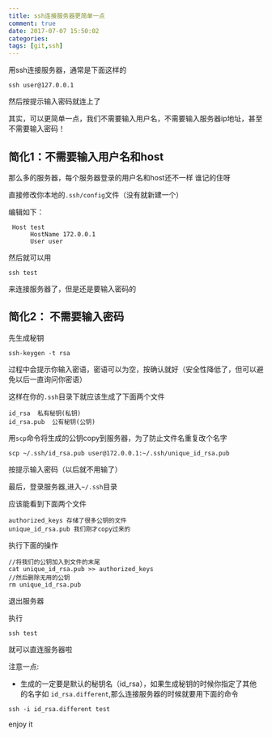```yaml
---
title: ssh连接服务器更简单一点
comment: true
date: 2017-07-07 15:50:02
categories:
tags: [git,ssh]
---
```









用ssh连接服务器，通常是下面这样的

```
ssh user@127.0.0.1
```
然后按提示输入密码就连上了

其实，可以更简单一点，我们不需要输入用户名，不需要输入服务器ip地址，甚至不需要输入密码！

<!--more-->

## 简化1：不需要输入用户名和host
那么多的服务器，每个服务器登录的用户名和host还不一样 谁记的住呀

直接修改你本地的`.ssh/config`文件（没有就新建一个）

编辑如下：

```
 Host test
      HostName 172.0.0.1
      User user
```
然后就可以用

```
ssh test
```
来连接服务器了，但是还是要输入密码的


## 简化2： 不需要输入密码

先生成秘钥

```
ssh-keygen -t rsa
```

过程中会提示你输入密语，密语可以为空，按确认就好（安全性降低了，但可以避免以后一直询问你密语）

这样在你的`.ssh`目录下就应该生成了下面两个文件

```
id_rsa  私有秘钥(私钥)
id_rsa.pub  公有秘钥(公钥)
```

用`scp`命令将生成的公钥copy到服务器，为了防止文件名重复改个名字

```
scp ~/.ssh/id_rsa.pub user@172.0.0.1:~/.ssh/unique_id_rsa.pub
```
按提示输入密码（以后就不用输了）

最后，登录服务器,进入`~/.ssh`目录

应该能看到下面两个文件

```
authorized_keys 存储了很多公钥的文件
unique_id_rsa.pub 我们刚才copy过来的
```

执行下面的操作

```
//将我们的公钥加入到文件的末尾
cat unique_id_rsa.pub >> authorized_keys
//然后删除无用的公钥
rm unique_id_rsa.pub
```

退出服务器

执行
```
ssh test
```
就可以直连服务器啦

注意一点:

- 生成的一定要是默认的秘钥名（id_rsa），如果生成秘钥的时候你指定了其他的名字如 `id_rsa.different`,那么连接服务器的时候就要用下面的命令

```
ssh -i id_rsa.different test
```

enjoy it



